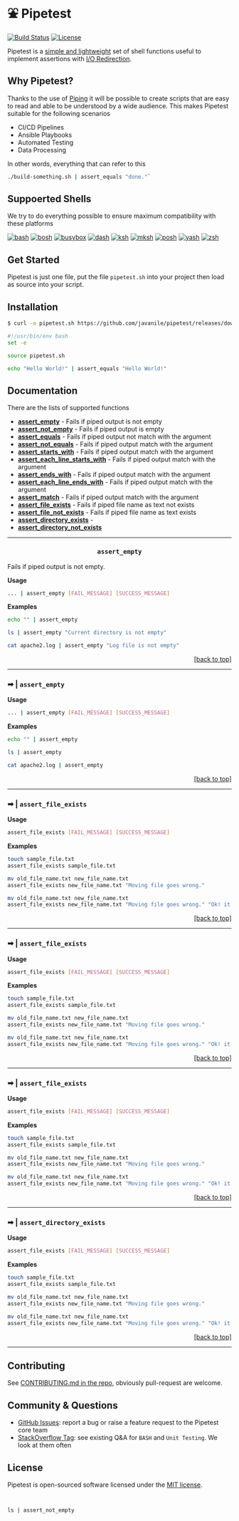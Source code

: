 # ⛲ Pipetest

[![Build Status](https://travis-ci.com/javanile/pipetest.svg?branch=main)](https://travis-ci.com/javanile/pipetest)
[![License](https://img.shields.io/github/license/shellspec/shellspec.svg)](https://github.com/shellspec/shellspec/blob/master/LICENSE)

Pipetest is a [simple and lightweight](#-pipetest "(but powerful)") set of shell functions useful
to implement assertions with [I/O Redirection](https://tldp.org/LDP/abs/html/io-redirection.html).

## Why Pipetest?

Thanks to the use of [Piping](https://en.wikipedia.org/wiki/Pipeline_(Unix)) it will be possible to create scripts 
that are easy to read and able to be understood by a wide audience. 
This makes Pipetest suitable for the following scenarios

- CI/CD Pipelines
- Ansible Playbooks
- Automated Testing
- Data Processing

In other words, everything that can refer to this

```bash
./build-something.sh | assert_equals "done."`
```

## Suppoerted Shells

We try to do everything possible to ensure maximum compatibility with these platforms

[![bash](https://img.shields.io/badge/bash-&ge;2.03-lightgrey.svg?style=flat)](https://www.gnu.org/software/bash/)
[![bosh](https://img.shields.io/badge/bosh-&ge;2018%2F10%2F07-lightgrey.svg?style=flat)](http://schilytools.sourceforge.net/bosh.html)
[![busybox](https://img.shields.io/badge/busybox-&ge;1.20.0-lightgrey.svg?style=flat)](https://www.busybox.net/)
[![dash](https://img.shields.io/badge/dash-&ge;0.5.4-lightgrey.svg?style=flat)](http://gondor.apana.org.au/~herbert/dash/)
[![ksh](https://img.shields.io/badge/ksh-&ge;93s-lightgrey.svg?style=flat)](http://kornshell.org)
[![mksh](https://img.shields.io/badge/mksh-&ge;R28-lightgrey.svg?style=flat)](http://www.mirbsd.org/mksh.htm)
[![posh](https://img.shields.io/badge/posh-&ge;0.3.14-lightgrey.svg?style=flat)](https://salsa.debian.org/clint/posh)
[![yash](https://img.shields.io/badge/yash-&ge;2.29-lightgrey.svg?style=flat)](https://yash.osdn.jp/)
[![zsh](https://img.shields.io/badge/zsh-&ge;3.1.9-lightgrey.svg?style=flat)](https://www.zsh.org/)

## Get Started

Pipetest is just one file, put the file `pipetest.sh` into your project then load as source into your script.

## Installation

```bash
$ curl -o pipetest.sh https://github.com/javanile/pipetest/releases/download/v0.1.0/pipetest.sh
```

```bash
#!/usr/bin/env bash
set -e

source pipetest.sh

echo "Hello World!" | assert_equals "Hello World!"
```

## Documentation 

There are the lists of supported functions

- [**assert_empty**](#assert_empty) - Fails if piped output is not empty
- [**assert_not_empty**](#assert_not_empty) - Fails if piped output is empty
- [**assert_equals**](#assert_equals) - Fails if piped output not match with the argument
- [**assert_not_equals**](#assert_not_equals) - Fails if piped output match with the argument 
- [**assert_starts_with**](#assert_starts_with) - Fails if piped output match with the argument
- [**assert_each_line_starts_with**](#assert_each_line_starts_with) - Fails if piped output match with the argument
- [**assert_ends_with**](#assert_ends_with) - Fails if piped output match with the argument
- [**assert_each_line_ends_with**](#assert_ends_with) - Fails if piped output match with the argument
- [**assert_match**](#assert_match) - Fails if piped output match with the argument
- [**assert_file_exists**](#assert_file_exists) - Fails if piped file name as text not exists
- [**assert_file_not_exists**](#assert_file_not_exists) - Fails if piped file name as text exists
- [**assert_directory_exists**](#assert_directory_exists) - 
- [**assert_directory_not_exists**](#assert_directory_not_exists)

<hr/>

<div align="center">

### `assert_empty`

</div>

Fails if piped output is not empty.

**Usage**

```bash
... | assert_empty [FAIL_MESSAGE] [SUCCESS_MESSAGE]
```

**Examples**

```bash
echo "" | assert_empty
```

```bash 
ls | assert_empty "Current directory is not empty"
```

```bash
cat apache2.log | assert_empty "Log file is not empty"
```

<div align="right"><a href="#documentation">[back to top]</a></div>

<hr/>

### ➡ | `assert_empty`

**Usage**

```bash
... | assert_empty [FAIL_MESSAGE] [SUCCESS_MESSAGE]
```

**Examples**

```bash
echo "" | assert_empty
```

```bash
ls | assert_empty
```

```bash
cat apache2.log | assert_empty
```

<div align="right"><a href="#documentation">[back to top]</a></div>

<hr/>

### ➡ | `assert_file_exists`

**Usage**

```bash
assert_file_exists [FAIL_MESSAGE] [SUCCESS_MESSAGE]
```

**Examples**

```bash
touch sample_file.txt
assert_file_exists sample_file.txt
```

```bash
mv old_file_name.txt new_file_name.txt
assert_file_exists new_file_name.txt "Moving file goes wrong."
```

```bash
mv old_file_name.txt new_file_name.txt
assert_file_exists new_file_name.txt "Moving file goes wrong." "Ok! it working."
```

<div align="right"><a href="#documentation">[back to top]</a></div>

<hr/>

### ➡ | `assert_file_exists`

**Usage**

```bash
assert_file_exists [FAIL_MESSAGE] [SUCCESS_MESSAGE]
```

**Examples**

```bash
touch sample_file.txt
assert_file_exists sample_file.txt
```

```bash
mv old_file_name.txt new_file_name.txt
assert_file_exists new_file_name.txt "Moving file goes wrong."
```

```bash
mv old_file_name.txt new_file_name.txt
assert_file_exists new_file_name.txt "Moving file goes wrong." "Ok! it working."
```

<div align="right"><a href="#documentation">[back to top]</a></div>

<hr/>

### ➡ | `assert_file_exists`

**Usage**

```bash
assert_file_exists [FAIL_MESSAGE] [SUCCESS_MESSAGE]
```

**Examples**

```bash
touch sample_file.txt
assert_file_exists sample_file.txt
```

```bash
mv old_file_name.txt new_file_name.txt
assert_file_exists new_file_name.txt "Moving file goes wrong."
```

```bash
mv old_file_name.txt new_file_name.txt
assert_file_exists new_file_name.txt "Moving file goes wrong." "Ok! it working."
```

<div align="right"><a href="#documentation">[back to top]</a></div>

<hr/>

### ➡ | `assert_directory_exists`

**Usage**

```bash
assert_file_exists [FAIL_MESSAGE] [SUCCESS_MESSAGE]
```

**Examples**

```bash
touch sample_file.txt
assert_file_exists sample_file.txt
```

```bash
mv old_file_name.txt new_file_name.txt
assert_file_exists new_file_name.txt "Moving file goes wrong."
```

```bash
mv old_file_name.txt new_file_name.txt
assert_file_exists new_file_name.txt "Moving file goes wrong." "Ok! it working."
```

<div align="right"><a href="#documentation">[back to top]</a></div>

<hr/>

## Contributing

See [CONTRIBUTING.md in the repo](https://github.com/javanile/pipetest/blob/main/CONTRIBUTING.md), obviously pull-request are welcome.

## Community & Questions

- [GitHub Issues](https://github.com/javanile/pipetest/issues): report a bug or raise a feature request to the Pipetest core team
- [StackOverflow Tag](https://stackoverflow.com/questions/tagged/bash+unit-testing): see existing Q&A for `BASH` and `Unit Testing`. We look at them often

## License

Pipetest is open-sourced software licensed under the [MIT license](LICENSE.md).


```shell


ls | assert_not_empty


```
